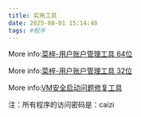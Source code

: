 ```yaml
---
title: 实用工具
date: 2025-08-01 15:14:48
tags: #程序
---
```


More info:[菜梓-用户账户管理工具 64位](https://wwhb.lanzouu.com/i6IPN2vsly5c)

More info:[菜梓-用户账户管理工具 32位](https://wwhb.lanzouu.com/i04k02vsly6d)

More info:[VM安全启动问题修复工具](https://wwhb.lanzouu.com/i81Rn30wr7za)

注：所有程序的访问密码是：caizi
